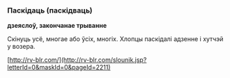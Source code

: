 ### Паскідаць (паскідваць)
**дзеяслоў, закончанае трыванне**

Скінуць усё, многае або ўсіх, многіх. Хлопцы паскідалі адзенне і хутчэй у возера.

<a rel="author">[http://rv-blr.com/](http://rv-blr.com/slounik.jsp?letterId=0&maskId=0&pageId=2211)</a>
